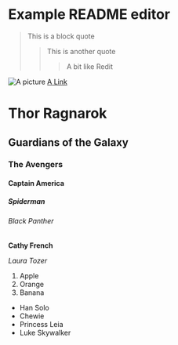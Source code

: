 # Example README editor

> This is a block quote
> >This is another quote
> >> A bit like Redit

![A picture](https://giphy.com/clips/unwomen-women-united-nations-un-Im5Am6K2LTXN3UOQIU)
[A Link]()


# Thor Ragnarok
## Guardians of the Galaxy
### The Avengers
#### Captain America
##### Spiderman
###### Black Panther
**Cathy French**

*Laura Tozer*

1. Apple
2. Orange
3. Banana

- Han Solo
- Chewie
- Princess Leia
- Luke Skywalker
